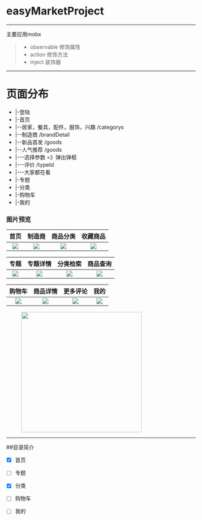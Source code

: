 # easyMarketProject

------

主要应用mobx

> * observable   修饰属性
> * action  修饰方法
> * inject  装饰器

------
# 页面分布
- |-登陆
- |-首页
-  |--居家，餐具，配件，服饰，兴趣   /categorys
-  |--制造商  /brandDetail
-  |--新品首发  /goods
-  |--人气推荐  /goods
-  |---选择参数 =》弹出弹框
-  |---评价  /typeId
-  |---大家都在看
- |-专题
- |-分类
- |-购物车
- |-我的
### 图片预览


|         首页         |        制造商         |         商品分类         |         收藏商品         |
| :------------------: | :-------------------: | :----------------------: | :----------------------: |
| ![](./imgs/home.png) | ![](./imgs/brand.png) | ![](./imgs/category.png) | ![](./imgs/likeList.png) |

|         专题          |          专题详情           |            分类检索            |          商品查询           |
| :-------------------: | :-------------------------: | :----------------------------: | :-------------------------: |
| ![](./imgs/topic.png) | ![](./imgs/topicDetail.png) | ![](./imgs/categorySearch.png) | ![](./imgs/goodsSearch.png) |

|        购物车        |          商品详情           |        更多评论         |         我的         |
| :------------------: | :-------------------------: | :---------------------: | :------------------: |
| ![](./imgs/cart.png) | ![](./imgs/goodsDetail.png) | ![](./imgs/comment.png) | ![](./imgs/mine.png) |



<figure class="third">
    <img src="./imgs/EasyMarket.gif" width="320"/>
</figure>

------

##目录简介

- [x] 首页
- [ ] 专题
- [x] 分类
- [ ] 购物车
- [ ] 我的


